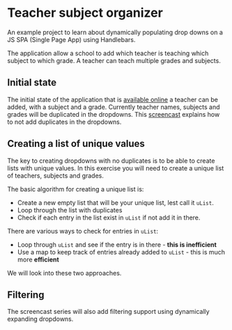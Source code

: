 # Teacher subject organizer

An example project to learn about dynamically populating drop downs on a JS SPA (Single Page App) using Handlebars.

The application allow a school to add which teacher is teaching which subject to which grade. A teacher can teach multiple grades and subjects.

## Initial state

The initial state of the application that is [available online](https://codex-academy.github.io/tso/) a teacher can be added, with a subject and a grade. Currently teacher names, subjects and grades will be duplicated in the dropdowns. This [screencast]() explains how to not add duplicates in the dropdowns.

## Creating a list of unique values

The key to creating dropdowns with no duplicates is to be able to create lists with unique values. In this exercise you will need to create a unique list of teachers, subjects and grades.

The basic algorithm for creating a unique list is:

* Create a new empty list that will be your unique list, lest call it `uList`.
* Loop through the list with duplicates
* Check if each entry in the list exist in `uList` if not add it in there.

There are various ways to check for entries in `uList`:

* Loop through `uList` and see if the entry is in there - **this is inefficient**
* Use a map to keep track of entries already added to `uList` - this is much more **efficient**

We will look into these two approaches.

## Filtering

The screencast series will also add filtering support using dynamically expanding dropdowns.
